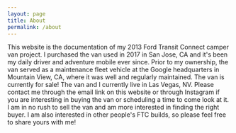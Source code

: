 ```yaml
---
layout: page
title: About
permalink: /about
---
```


This website is the documentation of my 2013 Ford Transit Connect camper van project. I purchased the van used in 2017 in San Jose, CA and it's been my daily driver and adventure mobile ever since. Prior to my ownership, the van served as a maintenance fleet vehicle at the Google headquarters in Mountain View, CA, where it was well and regularly maintained. The van is currently for sale! The van and I currently live in Las Vegas, NV. Please contact me through the email link on this website or through Instagram if you are interesting in buying the van or scheduling a time to come look at it. I am in no rush to sell the van and am more interested in finding the right buyer. I am also interested in other people's FTC builds, so please feel free to share yours with me!
